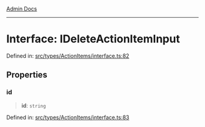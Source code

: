 [Admin Docs](/)

---

# Interface: IDeleteActionItemInput

Defined in: [src/types/ActionItems/interface.ts:82](https://github.com/PalisadoesFoundation/talawa-admin/blob/main/src/types/ActionItems/interface.ts#L82)

## Properties

### id

> **id**: `string`

Defined in: [src/types/ActionItems/interface.ts:83](https://github.com/PalisadoesFoundation/talawa-admin/blob/main/src/types/ActionItems/interface.ts#L83)
